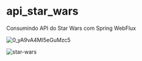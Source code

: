 # api_star_wars
Consumindo API do Star Wars com Spring WebFlux

![0_yA9vA4MI5eGuMzc5](https://user-images.githubusercontent.com/56279938/206941439-4fa9c7f0-92f1-4a05-840f-dc8cbd06feb9.jpg)

![star-wars](https://user-images.githubusercontent.com/56279938/206941444-3ee2fda6-a671-473e-83de-4989fedd8c7b.png)
